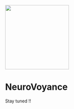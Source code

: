 <img src="https://github.com/ParisNeo/NeuroVoyance/assets/827993/5176e095-2b8f-476b-8543-aa4776c23bdc" width="205px" height="205px"><h1>NeuroVoyance</h1>
Stay tuned !!
